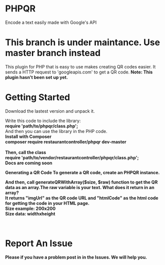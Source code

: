 # PHPQR
Encode a text easily made with Google's API
<h1> This branch is under maintance. Use master branch instead</h1>

This plugin for PHP that is easy to use makes creating QR codes easier. It sends a HTTP request to 'googleapis.com' to get a QR code.
<b>Note: This plugin hasn't been set up yet.</b>

# Getting Started

Download the lastest version and unpack it.

Write this code to include the library:<br>
<b>require 'path/to/phpqr/class.php';</b>
<br>
And then you can use the library in the PHP code.
<br>
<b>Install with Composer</b><br>
<b>composer require restaurantcontroller/phpqr dev-master<b><br>
<br>
  Then, call the class
  <br>
  <b>require 'path/to/vendor/restaurantcontroller/phpqr/class.php';
<br>
<b>Docs are coming soon</b>

<b>Generating a QR Code<b>
  To generate a QR code, create an PHPQR instance.
  
And then, call generateQRWithArray($size, $raw) function to get the QR data as an array.The raw variable is your text.
<b>What does it return in an array?</b>
<br>
It returns "imgUrl" as the QR code URL and "htmlCode" as the html code for getting the code in your HTML page.
<br>
Size example: 200x200
<br>
  Size data: widthxheight


<br>
<h1>Report An Issue</h1>


Please if you have a problem post in in the Issues. We will help you.
